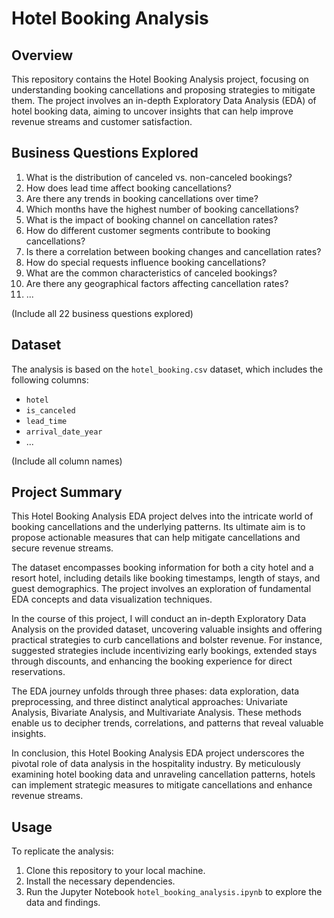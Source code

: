 # Hotel Booking Analysis

## Overview

This repository contains the Hotel Booking Analysis project, focusing on understanding booking cancellations and proposing strategies to mitigate them. The project involves an in-depth Exploratory Data Analysis (EDA) of hotel booking data, aiming to uncover insights that can help improve revenue streams and customer satisfaction.

## Business Questions Explored

1. What is the distribution of canceled vs. non-canceled bookings?
2. How does lead time affect booking cancellations?
3. Are there any trends in booking cancellations over time?
4. Which months have the highest number of booking cancellations?
5. What is the impact of booking channel on cancellation rates?
6. How do different customer segments contribute to booking cancellations?
7. Is there a correlation between booking changes and cancellation rates?
8. How do special requests influence booking cancellations?
9. What are the common characteristics of canceled bookings?
10. Are there any geographical factors affecting cancellation rates?
11. ...

(Include all 22 business questions explored)

## Dataset

The analysis is based on the `hotel_booking.csv` dataset, which includes the following columns:

- `hotel`
- `is_canceled`
- `lead_time`
- `arrival_date_year`
- ...

(Include all column names)

## Project Summary

This Hotel Booking Analysis EDA project delves into the intricate world of booking cancellations and the underlying patterns. Its ultimate aim is to propose actionable measures that can help mitigate cancellations and secure revenue streams.

The dataset encompasses booking information for both a city hotel and a resort hotel, including details like booking timestamps, length of stays, and guest demographics. The project involves an exploration of fundamental EDA concepts and data visualization techniques.

In the course of this project, I will conduct an in-depth Exploratory Data Analysis on the provided dataset, uncovering valuable insights and offering practical strategies to curb cancellations and bolster revenue. For instance, suggested strategies include incentivizing early bookings, extended stays through discounts, and enhancing the booking experience for direct reservations.

The EDA journey unfolds through three phases: data exploration, data preprocessing, and three distinct analytical approaches: Univariate Analysis, Bivariate Analysis, and Multivariate Analysis. These methods enable us to decipher trends, correlations, and patterns that reveal valuable insights.

In conclusion, this Hotel Booking Analysis EDA project underscores the pivotal role of data analysis in the hospitality industry. By meticulously examining hotel booking data and unraveling cancellation patterns, hotels can implement strategic measures to mitigate cancellations and enhance revenue streams.

## Usage

To replicate the analysis:

1. Clone this repository to your local machine.
2. Install the necessary dependencies.
3. Run the Jupyter Notebook `hotel_booking_analysis.ipynb` to explore the data and findings.
